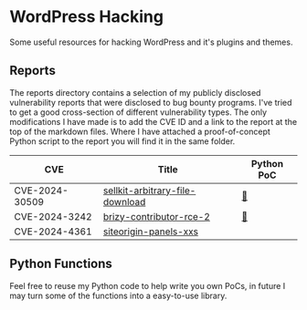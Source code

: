 # WordPress Hacking

Some useful resources for hacking WordPress and it's plugins and themes.

## Reports

The reports directory contains a selection of my publicly disclosed vulnerability reports that were disclosed to bug bounty programs. I've tried to get a good cross-section of different vulnerability types. The only modifications I have made is to add the CVE ID and a link to the report at the top of the markdown files. Where I have attached a proof-of-concept Python script to the report you will find it in the same folder.  

| CVE            | Title                                                                      | Python PoC                                               |
|----------------|----------------------------------------------------------------------------|----------------------------------------------------------|
| CVE-2024-30509 | [sellkit-arbitrary-file-download](reports/sellkit-arbitrary-file-download) | [🐍](reports/sellkit-arbitrary-file-download/sellkit.py) | 
| CVE-2024-3242  | [brizy-contributor-rce-2](reports/brizy-contributor-rce-2)                 | [🐍](reports/brizy-contributor-rce-2/brizy-rce2.py)      |
| CVE-2024-4361  | [siteorigin-panels-xxs](reports/siteorigin-panels-xxs)                     |                                                          |


## Python Functions

Feel free to reuse my Python code to help write you own PoCs, in future I may turn some of the functions into a easy-to-use library.